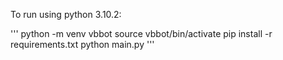 To run using python 3.10.2:

'''
python -m venv vbbot
source vbbot/bin/activate
pip install -r requirements.txt
python main.py
'''
